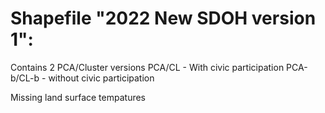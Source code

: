 # Shapefile "2022 New SDOH version 1":
Contains 2 PCA/Cluster versions
PCA/CL - With civic participation
PCA-b/CL-b - without civic participation

Missing land surface tempatures
